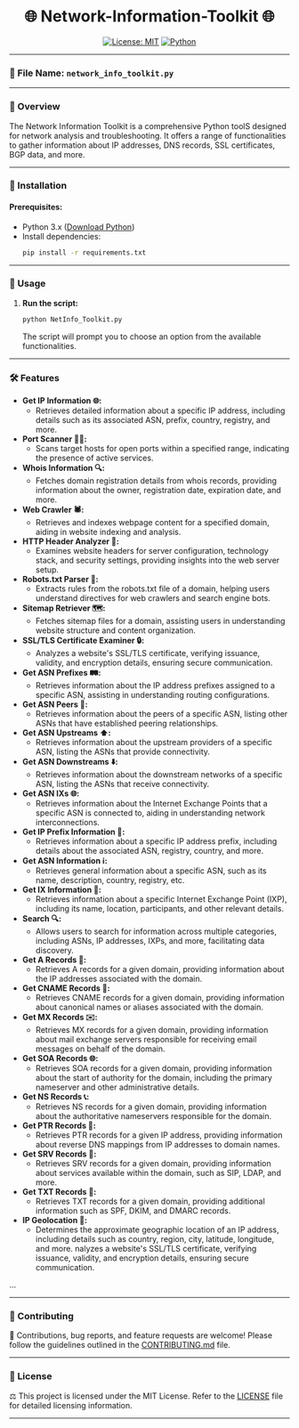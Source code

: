 <div align="center">

# 🌐 Network-Information-Toolkit 🌐

[![License: MIT](https://img.shields.io/badge/License-MIT-yellow.svg)](https://opensource.org/licenses/MIT)
[![Python](https://img.shields.io/badge/Python-3.6%2B-blue.svg)](https://www.python.org/downloads/)

</div>

<div align="center">
</div>

---

### 📂 File Name: `network_info_toolkit.py`

---

### 🌟 Overview

The Network Information Toolkit is a comprehensive Python toolS designed for network analysis and troubleshooting. It offers a range of functionalities to gather information about IP addresses, DNS records, SSL certificates, BGP data, and more.

---

### 🚀 Installation

#### Prerequisites:

- Python 3.x ([Download Python](https://www.python.org/))
- Install dependencies:
  ```bash
  pip install -r requirements.txt
  ```

---

### 🚀 Usage

1. **Run the script:**
   ```bash
   python NetInfo_Toolkit.py
   ```
   The script will prompt you to choose an option from the available functionalities.

---

### 🛠️ Features

- **Get IP Information 🌐:**
  - Retrieves detailed information about a specific IP address, including details such as its associated ASN, prefix, country, registry, and more.
- **Port Scanner 🕵️‍♂️:**
  - Scans target hosts for open ports within a specified range, indicating the presence of active services.
- **Whois Information 🔍:**
  - Fetches domain registration details from whois records, providing information about the owner, registration date, expiration date, and more.
- **Web Crawler 🕷️:**
  - Retrieves and indexes webpage content for a specified domain, aiding in website indexing and analysis.
- **HTTP Header Analyzer 📃:**
  - Examines website headers for server configuration, technology stack, and security settings, providing insights into the web server setup.
- **Robots.txt Parser 🤖:**
  - Extracts rules from the robots.txt file of a domain, helping users understand directives for web crawlers and search engine bots.
- **Sitemap Retriever 🗺️:**
  - Fetches sitemap files for a domain, assisting users in understanding website structure and content organization.
- **SSL/TLS Certificate Examiner 🔒:**
  - Analyzes a website's SSL/TLS certificate, verifying issuance, validity, and encryption details, ensuring secure communication.
- **Get ASN Prefixes 🛤️:**
  - Retrieves information about the IP address prefixes assigned to a specific ASN, assisting in understanding routing configurations.
- **Get ASN Peers 🤝:**
  - Retrieves information about the peers of a specific ASN, listing other ASNs that have established peering relationships.
- **Get ASN Upstreams ⬆️:**
  - Retrieves information about the upstream providers of a specific ASN, listing the ASNs that provide connectivity.
- **Get ASN Downstreams ⬇️:**
  - Retrieves information about the downstream networks of a specific ASN, listing the ASNs that receive connectivity.
- **Get ASN IXs 🌐:**
  - Retrieves information about the Internet Exchange Points that a specific ASN is connected to, aiding in understanding network interconnections.
- **Get IP Prefix Information 📶:**
  - Retrieves information about a specific IP address prefix, including details about the associated ASN, registry, country, and more.
- **Get ASN Information ℹ️:**
  - Retrieves general information about a specific ASN, such as its name, description, country, registry, etc.
- **Get IX Information 🏢:**
  - Retrieves information about a specific Internet Exchange Point (IXP), including its name, location, participants, and other relevant details.
- **Search 🔍:**
  - Allows users to search for information across multiple categories, including ASNs, IP addresses, IXPs, and more, facilitating data discovery.
- **Get A Records 📝:**
  - Retrieves A records for a given domain, providing information about the IP addresses associated with the domain.
- **Get CNAME Records 📇:**
  - Retrieves CNAME records for a given domain, providing information about canonical names or aliases associated with the domain.
- **Get MX Records ✉️:**
  - Retrieves MX records for a given domain, providing information about mail exchange servers responsible for receiving email messages on behalf of the domain.
- **Get SOA Records 🌐:**
  - Retrieves SOA records for a given domain, providing information about the start of authority for the domain, including the primary nameserver and other administrative details.
- **Get NS Records 📞:**
  - Retrieves NS records for a given domain, providing information about the authoritative nameservers responsible for the domain.
- **Get PTR Records 🔀:**
  - Retrieves PTR records for a given IP address, providing information about reverse DNS mappings from IP addresses to domain names.
- **Get SRV Records 🔄:**
  - Retrieves SRV records for a given domain, providing information about services available within the domain, such as SIP, LDAP, and more.
- **Get TXT Records 📄:**
  - Retrieves TXT records for a given domain, providing additional information such as SPF, DKIM, and DMARC records.
- **IP Geolocation 📍:**
  - Determines the approximate geographic location of an IP address, including details such as country, region, city, latitude, longitude, and more.
    nalyzes a website's SSL/TLS certificate, verifying issuance, validity, and encryption details, ensuring secure communication.

...

---

### 🤝 Contributing

🌟 Contributions, bug reports, and feature requests are welcome! Please follow the guidelines outlined in the [CONTRIBUTING.md](CONTRIBUTING.md) file.

---

### 📜 License

⚖️ This project is licensed under the MIT License. Refer to the [LICENSE](LICENSE) file for detailed licensing information.

<div align="center">

---

</div>
